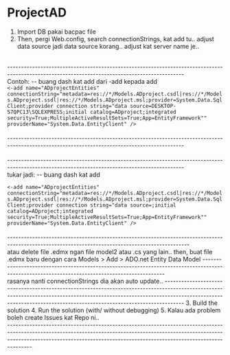 # ProjectAD

1. Import DB pakai bacpac file
2. Then, pergi Web.config, search connectionStrings, kat add tu.. adjust data source jadi data source korang.. adjust kat server name je..
<br>
----------------------------------------------------------------------------------------------------------------------------------------------
<br>
Contoh: -- buang dash kat add dari -add kepada add
<code>
<-add name="ADprojectEntities" connectionString="metadata=res://*/Models.ADproject.csdl|res://*/Models.ADproject.ssdl|res://*/Models.ADproject.msl;provider=System.Data.SqlClient;provider connection string=&quot;data source=DESKTOP-S7QPC13\SQLEXPRESS;initial catalog=ADproject;integrated security=True;MultipleActiveResultSets=True;App=EntityFramework&quot;" providerName="System.Data.EntityClient" />
</code>
<br>----------------------------------------------------------------------------------------------------------------------------------------------<br>
<br>----------------------------------------------------------------------------------------------------------------------------------------------<br>
tukar jadi: -- buang dash kat add <br>
<code>
<-add name="ADprojectEntities" connectionString="metadata=res://*/Models.ADproject.csdl|res://*/Models.ADproject.ssdl|res://*/Models.ADproject.msl;provider=System.Data.SqlClient;provider connection string=&quot;data source=<nama server korang>;initial catalog=ADproject;integrated security=True;MultipleActiveResultSets=True;App=EntityFramework&quot;" providerName="System.Data.EntityClient" />
</code>
<br>------------------------------------------------------------------------------------------------------------------------------------------------<br>
atau delete file  .edmx ngan file model2 atau .cs yang lain.. then, buat file .edmx baru dengan cara Models > Add > ADO.net Entity Data Model
----------------------------------------------------------------------------------------------------------------------------------------------<br>
rasanya nanti connectionStrings dia akan auto update.. 
-------------------------------------------------------------------------------------------------------------------------------------------------------------------------------------------------------------------------------------------------
3. Build the solution
4. Run the solution (with/ without debugging)
5. Kalau ada problem boleh create Issues kat Repo ni..
<br>---------------------------------------------------------------------------------------------------------------------------------------------------------------------------------------------------------------------------------------------------<br>
